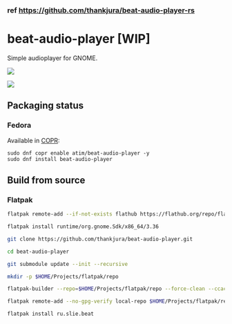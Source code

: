 ### ref https://github.com/thankjura/beat-audio-player-rs

# beat-audio-player [WIP]

Simple audioplayer for GNOME.

![](data/screenshots/1.png?raw=true&v=2)

![](data/screenshots/2.png?raw=true&v=2)

## Packaging status

### Fedora

Available in [COPR](https://copr.fedorainfracloud.org/coprs/atim/beat-audio-player/):

```
sudo dnf copr enable atim/beat-audio-player -y
sudo dnf install beat-audio-player
```

## Build from source

### Flatpak

```sh
flatpak remote-add --if-not-exists flathub https://flathub.org/repo/flathub.flatpakrepo

flatpak install runtime/org.gnome.Sdk/x86_64/3.36

git clone https://github.com/thankjura/beat-audio-player.git

cd beat-audio-player

git submodule update --init --recursive

mkdir -p $HOME/Projects/flatpak/repo

flatpak-builder --repo=$HOME/Projects/flatpak/repo --force-clean --ccache build-dir ru.slie.beat.yaml

flatpak remote-add --no-gpg-verify local-repo $HOME/Projects/flatpak/repo

flatpak install ru.slie.beat
```
